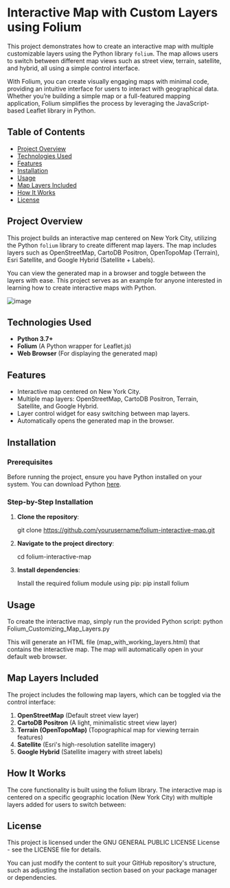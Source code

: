 # Interactive Map with Custom Layers using Folium

This project demonstrates how to create an interactive map with multiple customizable layers using the Python library `folium`. The map allows users to switch between different map views such as street view, terrain, satellite, and hybrid, all using a simple control interface.

With Folium, you can create visually engaging maps with minimal code, providing an intuitive interface for users to interact with geographical data. Whether you’re building a simple map or a full-featured mapping application, Folium simplifies the process by leveraging the JavaScript-based Leaflet library in Python.

## Table of Contents
- [Project Overview](#project-overview)
- [Technologies Used](#technologies-used)
- [Features](#features)
- [Installation](#installation)
- [Usage](#usage)
- [Map Layers Included](#map-layers-included)
- [How It Works](#how-it-works)
- [License](#license)

## Project Overview

This project builds an interactive map centered on New York City, utilizing the Python `folium` library to create different map layers. The map includes layers such as OpenStreetMap, CartoDB Positron, OpenTopoMap (Terrain), Esri Satellite, and Google Hybrid (Satellite + Labels).

You can view the generated map in a browser and toggle between the layers with ease. This project serves as an example for anyone interested in learning how to create interactive maps with Python.

![image](https://github.com/user-attachments/assets/316213d5-2b6f-421f-a1d4-9765cfd0e342)

## Technologies Used

- **Python 3.7+**
- **Folium** (A Python wrapper for Leaflet.js)
- **Web Browser** (For displaying the generated map)

## Features

- Interactive map centered on New York City.
- Multiple map layers: OpenStreetMap, CartoDB Positron, Terrain, Satellite, and Google Hybrid.
- Layer control widget for easy switching between map layers.
- Automatically opens the generated map in the browser.
  
## Installation

### Prerequisites
Before running the project, ensure you have Python installed on your system. You can download Python [here](https://www.python.org/downloads/).

### Step-by-Step Installation

1. **Clone the repository**:
   
   git clone https://github.com/yourusername/folium-interactive-map.git

2. **Navigate to the project directory**:

   cd folium-interactive-map

3. **Install dependencies**:

   Install the required folium module using pip:
   pip install folium

## Usage

To create the interactive map, simply run the provided Python script:
python Folium_Customizing_Map_Layers.py

This will generate an HTML file (map_with_working_layers.html) that contains the interactive map. The map will automatically open in your default web browser.

## Map Layers Included

The project includes the following map layers, which can be toggled via the control interface:

1. **OpenStreetMap** (Default street view layer)
2. **CartoDB Positron** (A light, minimalistic street view layer)
3. **Terrain (OpenTopoMap)** (Topographical map for viewing terrain features)
4. **Satellite** (Esri's high-resolution satellite imagery)
5. **Google Hybrid** (Satellite imagery with street labels)

## How It Works

The core functionality is built using the folium library. The interactive map is centered on a specific geographic location (New York City) with multiple layers added for users to switch between:

## License

This project is licensed under the GNU GENERAL PUBLIC LICENSE License - see the LICENSE file for details.

You can just modify the content to suit your GitHub repository's structure, such as adjusting the installation section based on your package manager or dependencies.

